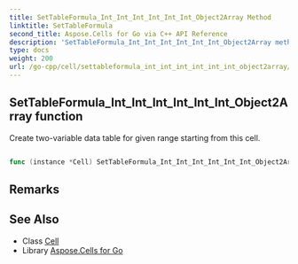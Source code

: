 ```yaml
---
title: SetTableFormula_Int_Int_Int_Int_Int_Int_Object2Array Method 
linktitle: SetTableFormula
second_title: Aspose.Cells for Go via C++ API Reference
description: 'SetTableFormula_Int_Int_Int_Int_Int_Int_Object2Array method. Encapsulates the function that represents settableformula in Go.'
type: docs
weight: 200
url: /go-cpp/cell/settableformula_int_int_int_int_int_int_object2array/
---
```


## SetTableFormula_Int_Int_Int_Int_Int_Int_Object2Array function

Create two-variable data table for given range starting from this cell.

```go

func (instance *Cell) SetTableFormula_Int_Int_Int_Int_Int_Int_Object2Array(rownumber int32, columnnumber int32, rowindexofrowinputcell int32, columnindexofrowinputcell int32, rowindexofcolumninputcell int32, columnindexofcolumninputcell int32, values [][]interface{})  error

```

## Remarks


## See Also

* Class [Cell](../)
* Library [Aspose.Cells for Go](../../)
